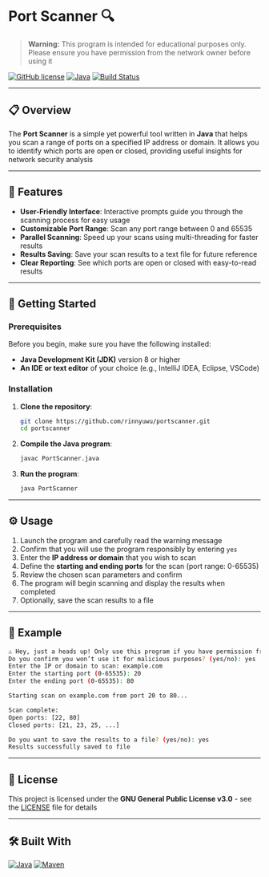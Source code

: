 # Port Scanner 🔍

> **Warning:** This program is intended for educational purposes only. Please ensure you have permission from the network owner before using it

[![GitHub license](https://img.shields.io/badge/license-GPL--3.0-blue.svg)](https://opensource.org/licenses/GPL-3.0)
[![Java](https://img.shields.io/badge/Java-%3E%3D8-red.svg)](https://www.java.com)
[![Build Status](https://img.shields.io/badge/build-passing-brightgreen.svg)](https://github.com/yourusername/port-scanner/actions)

---

## 📋 Overview

The **Port Scanner** is a simple yet powerful tool written in **Java** that helps you scan a range of ports on a specified IP address or domain. It allows you to identify which ports are open or closed, providing useful insights for network security analysis

---

## 🔑 Features

- **User-Friendly Interface**: Interactive prompts guide you through the scanning process for easy usage
- **Customizable Port Range**: Scan any port range between 0 and 65535
- **Parallel Scanning**: Speed up your scans using multi-threading for faster results
- **Results Saving**: Save your scan results to a text file for future reference
- **Clear Reporting**: See which ports are open or closed with easy-to-read results

---

## 🚀 Getting Started

### Prerequisites

Before you begin, make sure you have the following installed:

- **Java Development Kit (JDK)** version 8 or higher
- **An IDE or text editor** of your choice (e.g., IntelliJ IDEA, Eclipse, VSCode)

### Installation

1. **Clone the repository**:
   ```bash
   git clone https://github.com/rinnyuwu/portscanner.git
   cd portscanner
   ```
2. **Compile the Java program**:
   ```bash
   javac PortScanner.java
   ```
3. **Run the program**:
   ```bash
   java PortScanner
   ```

---

## ⚙️ Usage

1. Launch the program and carefully read the warning message
2. Confirm that you will use the program responsibly by entering `yes`
3. Enter the **IP address or domain** that you wish to scan
4. Define the **starting and ending ports** for the scan (port range: 0-65535)
5. Review the chosen scan parameters and confirm
6. The program will begin scanning and display the results when completed
7. Optionally, save the scan results to a file

---

## 📖 Example

```bash
⚠ Hey, just a heads up! Only use this program if you have permission from the network owner
Do you confirm you won’t use it for malicious purposes? (yes/no): yes
Enter the IP or domain to scan: example.com
Enter the starting port (0-65535): 20
Enter the ending port (0-65535): 80

Starting scan on example.com from port 20 to 80...

Scan complete:
Open ports: [22, 80]
Closed ports: [21, 23, 25, ...]

Do you want to save the results to a file? (yes/no): yes
Results successfully saved to file
```

---

## 📝 License

This project is licensed under the **GNU General Public License v3.0** - see the [LICENSE](https://github.com/rinnyuwu/portscanner/blob/main/LICENSE) file for details

---

## 🛠️ Built With

[![Java](https://img.shields.io/badge/Java-%3E%3D8-red.svg)](https://www.java.com)
[![Maven](https://img.shields.io/badge/Maven-3.x-blue.svg)](https://maven.apache.org/)
